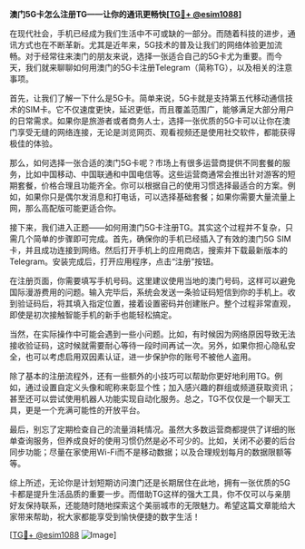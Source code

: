 **澳门5G卡怎么注册TG——让你的通讯更畅快[[TG💪+ @esim1088](https://t.me/s/esim1088)]**

在现代社会，手机已经成为我们生活中不可或缺的一部分。而随着科技的进步，通讯方式也在不断革新。尤其是近年来，5G技术的普及让我们的网络体验更加流畅。对于经常往来澳门的朋友来说，选择一张适合自己的5G卡尤为重要。而今天，我们就来聊聊如何用澳门的5G卡注册Telegram（简称TG），以及相关的注意事项。

首先，让我们了解一下什么是5G卡。简单来说，5G卡就是支持第五代移动通信技术的SIM卡。它不仅速度更快，延迟更低，而且覆盖范围广，能够满足大部分用户的日常需求。如果你是旅游者或者商务人士，选择一张优质的5G卡可以让你在澳门享受无缝的网络连接，无论是浏览网页、观看视频还是使用社交软件，都能获得极佳的体验。

那么，如何选择一张合适的澳门5G卡呢？市场上有很多运营商提供不同套餐的服务，比如中国移动、中国联通和中国电信等。这些运营商通常会推出针对游客的短期套餐，价格合理且功能齐全。你可以根据自己的使用习惯选择最适合的方案。例如，如果你只是偶尔发消息和打电话，可以选择基础套餐；如果你需要大量流量上网，那么高配版可能更适合你。

接下来，我们进入正题——如何用澳门5G卡注册TG。其实这个过程并不复杂，只需几个简单的步骤即可完成。首先，确保你的手机已经插入了有效的澳门5G SIM卡，并且成功连接到网络。然后打开手机上的应用商店，搜索并下载最新版本的Telegram。安装完成后，打开应用程序，点击“注册”按钮。

在注册页面，你需要填写手机号码。这里建议使用当地的澳门号码，这样可以避免国际漫游费用的问题。输入完毕后，系统会发送一条验证码短信到你的手机上。收到验证码后，将其填入指定位置，接着设置密码并创建账户。整个过程非常直观，即使是初次接触智能手机的新手也能轻松搞定。

当然，在实际操作中可能会遇到一些小问题。比如，有时候因为网络原因导致无法接收验证码，这时候就需要耐心等待一段时间再试一次。另外，如果你担心隐私安全，也可以考虑启用双因素认证，进一步保护你的账号不被他人盗用。

除了基本的注册流程外，还有一些额外的小技巧可以帮助你更好地利用TG。例如，通过设置自定义头像和昵称来彰显个性；加入感兴趣的群组或频道获取资讯；甚至还可以尝试使用机器人功能实现自动化服务。总之，TG不仅仅是一个聊天工具，更是一个充满可能性的开放平台。

最后，别忘了定期检查自己的流量消耗情况。虽然大多数运营商都提供了详细的账单查询服务，但养成良好的使用习惯仍然是必不可少的。比如，关闭不必要的后台同步功能；尽量在家使用Wi-Fi而不是移动数据；以及合理规划每月的数据限额等等。

综上所述，无论你是计划短期访问澳门还是长期居住在此地，拥有一张优质的5G卡都是提升生活品质的重要一步。而借助TG这样的强大工具，你不仅可以与亲朋好友保持联系，还能随时随地探索这个美丽城市的无限魅力。希望这篇文章能给大家带来帮助，祝大家都能享受到愉快便捷的数字生活！

[[TG💪+ @esim1088](https://t.me/s/esim1088) ![Image](https://i.postimg.cc/4NQfJmqS/Snipaste-2025-05-13-00-14-12.png)]